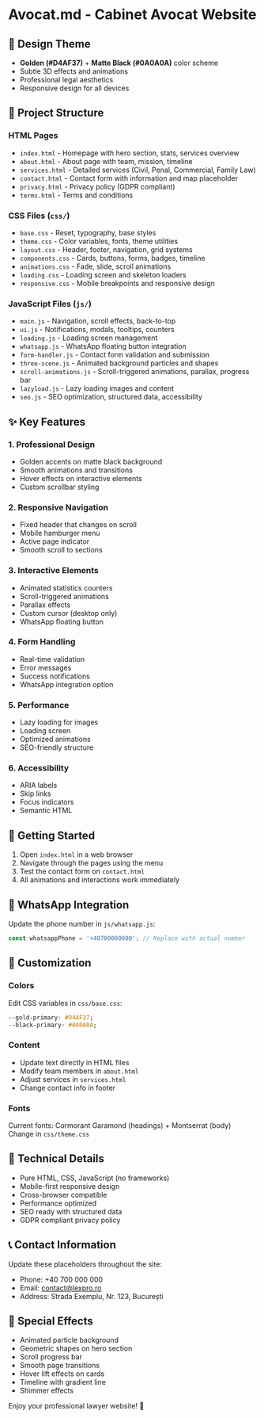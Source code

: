 # Avocat.md - Cabinet Avocat Website

## 🎨 Design Theme
- **Golden (#D4AF37)** + **Matte Black (#0A0A0A)** color scheme
- Subtle 3D effects and animations
- Professional legal aesthetics
- Responsive design for all devices

## 📁 Project Structure

### HTML Pages
- `index.html` - Homepage with hero section, stats, services overview
- `about.html` - About page with team, mission, timeline
- `services.html` - Detailed services (Civil, Penal, Commercial, Family Law)
- `contact.html` - Contact form with information and map placeholder
- `privacy.html` - Privacy policy (GDPR compliant)
- `terms.html` - Terms and conditions

### CSS Files (`css/`)
- `base.css` - Reset, typography, base styles
- `theme.css` - Color variables, fonts, theme utilities
- `layout.css` - Header, footer, navigation, grid systems
- `components.css` - Cards, buttons, forms, badges, timeline
- `animations.css` - Fade, slide, scroll animations
- `loading.css` - Loading screen and skeleton loaders
- `responsive.css` - Mobile breakpoints and responsive design

### JavaScript Files (`js/`)
- `main.js` - Navigation, scroll effects, back-to-top
- `ui.js` - Notifications, modals, tooltips, counters
- `loading.js` - Loading screen management
- `whatsapp.js` - WhatsApp floating button integration
- `form-handler.js` - Contact form validation and submission
- `three-scene.js` - Animated background particles and shapes
- `scroll-animations.js` - Scroll-triggered animations, parallax, progress bar
- `lazyload.js` - Lazy loading images and content
- `seo.js` - SEO optimization, structured data, accessibility

## ✨ Key Features

### 1. **Professional Design**
- Golden accents on matte black background
- Smooth animations and transitions
- Hover effects on interactive elements
- Custom scrollbar styling

### 2. **Responsive Navigation**
- Fixed header that changes on scroll
- Mobile hamburger menu
- Active page indicator
- Smooth scroll to sections

### 3. **Interactive Elements**
- Animated statistics counters
- Scroll-triggered animations
- Parallax effects
- Custom cursor (desktop only)
- WhatsApp floating button

### 4. **Form Handling**
- Real-time validation
- Error messages
- Success notifications
- WhatsApp integration option

### 5. **Performance**
- Lazy loading for images
- Loading screen
- Optimized animations
- SEO-friendly structure

### 6. **Accessibility**
- ARIA labels
- Skip links
- Focus indicators
- Semantic HTML

## 🚀 Getting Started

1. Open `index.html` in a web browser
2. Navigate through the pages using the menu
3. Test the contact form on `contact.html`
4. All animations and interactions work immediately

## 📱 WhatsApp Integration

Update the phone number in `js/whatsapp.js`:
```javascript
const whatsappPhone = '+40700000000'; // Replace with actual number
```

## 🎨 Customization

### Colors
Edit CSS variables in `css/base.css`:
```css
--gold-primary: #D4AF37;
--black-primary: #0A0A0A;
```

### Content
- Update text directly in HTML files
- Modify team members in `about.html`
- Adjust services in `services.html`
- Change contact info in footer

### Fonts
Current fonts: Cormorant Garamond (headings) + Montserrat (body)
Change in `css/theme.css`

## 🔧 Technical Details

- Pure HTML, CSS, JavaScript (no frameworks)
- Mobile-first responsive design
- Cross-browser compatible
- Performance optimized
- SEO ready with structured data
- GDPR compliant privacy policy

## 📞 Contact Information

Update these placeholders throughout the site:
- Phone: +40 700 000 000
- Email: contact@lexpro.ro
- Address: Strada Exemplu, Nr. 123, București

## 🌟 Special Effects

- Animated particle background
- Geometric shapes on hero section
- Scroll progress bar
- Smooth page transitions
- Hover lift effects on cards
- Timeline with gradient line
- Shimmer effects

Enjoy your professional lawyer website! 🎉

